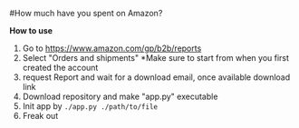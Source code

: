 #How much have you spent on Amazon? 

**How to use**
1. Go to https://www.amazon.com/gp/b2b/reports 
2. Select "Orders and shipments" *Make sure to start from when you first created the account
3. request Report and wait for a download email, once available download link
4. Download repository and make "app.py" executable 
5. Init app by `./app.py ./path/to/file`
6. Freak out 
